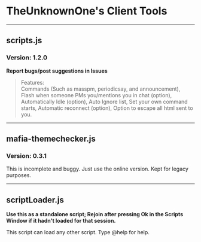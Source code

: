 # TheUnknownOne's Client Tools
***

## scripts.js
### Version: 1.2.0  

**Report bugs/post suggestions in Issues**

> Features:  
Commands (Such as masspm, periodicsay, and announcement), Flash when someone PMs you/mentions you in chat (option), Automatically Idle (option),
Auto Ignore list, Set your own command starts, Automatic reconnect (option), Option to escape all html sent to you.
***

## mafia-themechecker.js
### Version: 0.3.1

This is incomplete and buggy. Just use the online version. Kept for legacy purposes.
***

## scriptLoader.js

**Use this as a standalone script; Rejoin after pressing Ok in the Scripts Window if it hadn't loaded for that session.**

This script can load any other script. Type @help for help.
